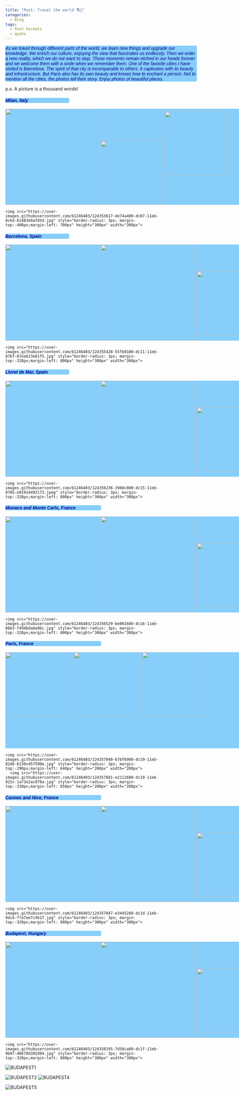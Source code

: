 ```yaml
---
title: "Post: Travel the world 🌎🛫"
categories:
  - Blog
tags:
  - Post Formats
  - quote
---
```


<!DOCTYPE html>
<html lang="en">
<head>
    <meta charset="UTF-8">
    <title>Title</title>
    <meta name="keywords" content="" />
    <meta name="description" content="" />
    <meta http-equiv="content-type" content="text/html; charset=utf-8" />
    <title>Uncovered by FCSE</title>
    <link href='https://fonts.googleapis.com/css?family=Oswald:400,300' rel='stylesheet' type='text/css' />
    <link href='https://fonts.googleapis.com/css?family=Abel%7CSatisfy' rel='stylesheet' type='text/css' />
</head>
<body>
   <p style="font-family: satisfy, Arial, serif; font-style: italic;background-color: lightskyblue;color: darkblue;
        border-radius: 3px; width: 600px">
  As we travel through different parts of the world, we learn new things and upgrade our knowledge. We enrich our culture, enjoying the view that fascinates us endlessly. Then we enter a new reality, which we do not want to stop. Those moments remain etched in our heads forever and we welcome them with a smile when we remember them. One of the favorite cities I have visited is Barcelona. The spirit of that city is incomparable to others. It captivates with its beauty and infrastructure. But Paris also has its own beauty and knows how to enchant a person. Not to mention all the cities, the photos tell their story. Enjoy photos of beautiful places.<br>

  p.s. A picture is a thousand words!
  </p>
   <h4 style="font-family: satisfy, Arial, serif; font-style: italic;background-color: lightskyblue;color: darkblue;
        border-radius: 3px;width:200px">
        Milan, Italy
        </h4>
  <p style="background-color: lightskyblue;color: darkblue; border-radius: 3px;width:1000px;height:300px">
   
              
 <img src="https://user-images.githubusercontent.com/61246403/124353596-c7ce4d00-dc07-11eb-9b1b-49bed8e9222c.jpg" style="border-radius: 3px" height="300px" width="300px">
  
  <img src="https://user-images.githubusercontent.com/61246403/124353611-d6b4ff80-dc07-11eb-9d77-a4e9c7f032f8.jpg" style="border-radius: 3px;margin-left: -5px" height="200px" width="200px"> 
  <img src="https://user-images.githubusercontent.com/61246403/124353614-dae11d00-dc07-11eb-974e-525a857ccc08.jpg" style="border-radius: 3px; margin-top:-295px;margin-left: 500px" height="200px" width="200px"> 
  
    <img src="https://user-images.githubusercontent.com/61246403/124353617-de74a400-dc07-11eb-8c6d-81483d4af85d.jpg" style="border-radius: 3px; margin-top:-400px;margin-left: 700px" height="300px" width="300px"> 
    
  </p>
  
   <h4 style="font-family: satisfy, Arial, serif; font-style: italic;background-color: lightskyblue;color: darkblue;
        border-radius: 3px;width:200px">
        Barcelona, Spain
        </h4>
  <p style="background-color: lightskyblue;color: darkblue; border-radius: 3px;width:1100px;height:300px">
   
 <img src="https://user-images.githubusercontent.com/61246403/124355423-4f6c8980-dc11-11eb-8d7f-e764577671ed.jpg" style="border-radius: 3px" height="300px" width="300px">
  
  <img src="https://user-images.githubusercontent.com/61246403/124355424-51cee380-dc11-11eb-8435-01c46ab20f5d.jpg" style="border-radius: 3px;margin-left: -5px" height="300px" width="300px"> 
  <img src="https://user-images.githubusercontent.com/61246403/124355745-16cdaf80-dc13-11eb-899d-ee5d3572f99a.jpg" style="border-radius: 3px; margin-top:-220px;margin-left: 600px" height="200px" width="200px"> 
  
    <img src="https://user-images.githubusercontent.com/61246403/124355428-55fb0100-dc11-11eb-87bf-87ea623e81f5.jpg" style="border-radius: 3px; margin-top:-320px;margin-left: 800px" height="300px" width="300px"> 
  </p>
  <h4 style="font-family: satisfy, Arial, serif; font-style: italic;background-color: lightskyblue;color: darkblue;
        border-radius: 3px;width:200px">
        Lloret de Mar, Spain
        </h4>
  <p style="background-color: lightskyblue;color: darkblue; border-radius: 3px;width:1100px;height:300px">
   
  <img src="https://user-images.githubusercontent.com/61246403/124356238-3c5bb880-dc15-11eb-9098-ce06140d426d.jpg" style="border-radius: 3px" height="300px" width="300px">
  
  <img src="https://user-images.githubusercontent.com/61246403/124356241-3ebe1280-dc15-11eb-8182-aab762aa0fd9.jpg" style="border-radius: 3px;margin-left: -5px" height="300px" width="300px"> 
  <img src="https://user-images.githubusercontent.com/61246403/124356212-1f26ea00-dc15-11eb-8043-00735a15e965.jpg" style="border-radius: 3px; margin-top:-220px;margin-left: 600px" height="200px" width="200px"> 
  
    <img src="https://user-images.githubusercontent.com/61246403/124356236-3960c800-dc15-11eb-8785-e91914492173.jpeg" style="border-radius: 3px; margin-top:-320px;margin-left: 800px" height="300px" width="300px"> 
  </p>
    <h4 style="font-family: satisfy, Arial, serif; font-style: italic;background-color: lightskyblue;color: darkblue;
        border-radius: 3px;width:300px">
        Monaco and Monte Carlo, France
        </h4>
  <p style="background-color: lightskyblue;color: darkblue; border-radius: 3px;width:1100px;height:300px">
    <img src="https://user-images.githubusercontent.com/61246403/124356522-b5a7db00-dc16-11eb-99bd-95c9dd262de5.jpg" style="border-radius: 3px" height="300px" width="300px">
  
  <img src="https://user-images.githubusercontent.com/61246403/124356525-b80a3500-dc16-11eb-9a4e-b12aff274655.jpg" style="border-radius: 3px;margin-left: -5px" height="300px" width="300px"> 
  <img src="https://user-images.githubusercontent.com/61246403/124356527-bb052580-dc16-11eb-9195-b016fdc7976b.jpg" style="border-radius: 3px; margin-top:-220px;margin-left: 600px" height="200px" width="200px"> 
  
    <img src="https://user-images.githubusercontent.com/61246403/124356529-be001600-dc16-11eb-86b3-f494bda6e06c.jpg" style="border-radius: 3px; margin-top:-320px;margin-left: 800px" height="300px" width="300px"> 
  </p>
  
  
   <h4 style="font-family: satisfy, Arial, serif; font-style: italic;background-color: lightskyblue;color: darkblue;
        border-radius: 3px;width:300px">
        Paris, France
        </h4>
  <p style="background-color: lightskyblue;color: darkblue; border-radius: 3px;width:1100px;height:300px">
    <img src="https://user-images.githubusercontent.com/61246403/124357111-12f15b80-dc1a-11eb-9612-5cbc2c9dc231.jpg" style="border-radius: 3px" height="200px" width="200px">
  
  <img src="https://user-images.githubusercontent.com/61246403/124357034-b130f180-dc19-11eb-9c94-97e624ca21b7.jpg" style="border-radius: 3px;margin-left: 10px" height="200px" width="200px"> 
  <img src="https://user-images.githubusercontent.com/61246403/124357037-b55d0f00-dc19-11eb-8755-41288ba08eb7.jpg" style="border-radius: 3px;margin-left: 10px" height="200px" width="200px"> 
  
    <img src="https://user-images.githubusercontent.com/61246403/124357040-b7bf6900-dc19-11eb-82d6-6139c457590e.jpg" style="border-radius: 3px; margin-top:-290px;margin-left: 640px" height="200px" width="200px"> 
      <img src="https://user-images.githubusercontent.com/61246403/124357081-e2112680-dc19-11eb-915c-1a73e2ac878a.jpg" style="border-radius: 3px; margin-top:-330px;margin-left: 850px" height="200px" width="200px"> 
  </p>
  
  
   <h4 style="font-family: satisfy, Arial, serif; font-style: italic;background-color: lightskyblue;color: darkblue;
        border-radius: 3px;width:300px">
        Cannes and Nice, France
        </h4>
  <p style="background-color: lightskyblue;color: darkblue; border-radius: 3px;width:1100px;height:300px">
    <img src="https://user-images.githubusercontent.com/61246403/124357843-dde70800-dc1d-11eb-9425-57e40fd416f9.jpg" style="border-radius: 3px" height="300px" width="300px">
  
  <img src="https://user-images.githubusercontent.com/61246403/124357846-e0496200-dc1d-11eb-8d09-ce006286c46a.jpg" style="border-radius: 3px;margin-left: -5px" height="300px" width="300px"> 
  <img src="https://user-images.githubusercontent.com/61246403/124357837-da538100-dc1d-11eb-8b24-cd6f57e987ac.jpg" style="border-radius: 3px; margin-top:-220px;margin-left: 600px" height="200px" width="200px"> 
  
    <img src="https://user-images.githubusercontent.com/61246403/124357847-e3445280-dc1d-11eb-9dcb-ffa7ee7c4b1f.jpg" style="border-radius: 3px; margin-top:-320px;margin-left: 800px" height="300px" width="300px"> 
  </p>
  </body>
  </html>
  
  
<h4 style="font-family: satisfy, Arial, serif; font-style: italic;background-color: lightskyblue;color: darkblue;
        border-radius: 3px;width:300px">
        Budapest, Hungary
        </h4>
  <p style="background-color: lightskyblue;color: darkblue; border-radius: 3px;width:1100px;height:300px">
    <img src="https://user-images.githubusercontent.com/61246403/124358188-76ca5300-dc1f-11eb-881e-25ec6b7a57a4.jpg" style="border-radius: 3px" height="300px" width="300px">
  
  <img src="https://user-images.githubusercontent.com/61246403/124358192-79c54380-dc1f-11eb-8f37-c14433eb3f92.jpg" style="border-radius: 3px;margin-left: -5px" height="300px" width="300px"> 
  <img src="https://user-images.githubusercontent.com/61246403/124358185-73cf6280-dc1f-11eb-98a0-6fee82ed1637.jpg" style="border-radius: 3px; margin-top:-220px;margin-left: 600px" height="200px" width="200px"> 
  
    <img src="https://user-images.githubusercontent.com/61246403/124358195-7d58ca80-dc1f-11eb-9b97-d6678d392d04.jpg" style="border-radius: 3px; margin-top:-320px;margin-left: 800px" height="300px" width="300px"> 
  </p>

 
 
 ![BUDAPEST1](https://user-images.githubusercontent.com/61246403/124358185-73cf6280-dc1f-11eb-98a0-6fee82ed1637.jpg)

 ![BUDAPEST2](https://user-images.githubusercontent.com/61246403/124358188-76ca5300-dc1f-11eb-881e-25ec6b7a57a4.jpg)
![BUDAPEST4](https://user-images.githubusercontent.com/61246403/124358192-79c54380-dc1f-11eb-8f37-c14433eb3f92.jpg)

 ![BUDAPEST5](https://user-images.githubusercontent.com/61246403/124358195-7d58ca80-dc1f-11eb-9b97-d6678d392d04.jpg)


